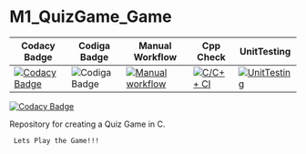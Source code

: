 # M1_QuizGame_Game
|Codacy Badge|Codiga Badge|Manual Workflow|Cpp Check|UnitTesting|
|---|---|---|---|---|
|[![Codacy Badge](https://app.codacy.com/project/badge/Grade/1ca075dc1005474b9566f4abe7e679d7)](https://www.codacy.com/gh/KeshavTiwari23/M1_QuizGame_Game/dashboard?utm_source=github.com&amp;utm_medium=referral&amp;utm_content=KeshavTiwari23/M1_QuizGame_Game&amp;utm_campaign=Badge_Grade)|![Codiga Badge](https://img.shields.io/badge/code%20build%20quality-65-brightgreen)|[![Manual workflow](https://github.com/KeshavTiwari23/M1_QuizGame_Game/actions/workflows/Manual%20testing.yml/badge.svg)](https://github.com/KeshavTiwari23/M1_QuizGame_Game/actions/workflows/Manual%20testing.yml)|[![C/C++ CI](https://github.com/KeshavTiwari23/M1_QuizGame_Game/actions/workflows/cpp%20check.yml/badge.svg)](https://github.com/KeshavTiwari23/M1_QuizGame_Game/actions/workflows/cpp%20check.yml)|[![UnitTesting](https://github.com/KeshavTiwari23/M1_QuizGame_Game/actions/workflows/c-cpp6.yml/badge.svg)](https://github.com/KeshavTiwari23/M1_QuizGame_Game/actions/workflows/c-cpp6.yml)|

[![Codacy Badge](https://api.codacy.com/project/badge/Grade/43fc17ac91c044f2a79d9fefa25c076d)](https://app.codacy.com/gh/KeshavTiwari23/M1_QuizGame_Game?utm_source=github.com&utm_medium=referral&utm_content=KeshavTiwari23/M1_QuizGame_Game&utm_campaign=Badge_Grade_Settings)

Repository for creating a Quiz Game in C.

     Lets Play the Game!!!
